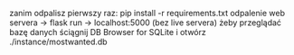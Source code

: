 zanim odpalisz pierwszy raz: pip install -r requirements.txt
odpalenie web servera -> flask run -> localhost:5000 (bez live servera)
żeby przeglądać bazę danych ściągnij DB Browser for SQLite i otwórz ./instance/mostwanted.db